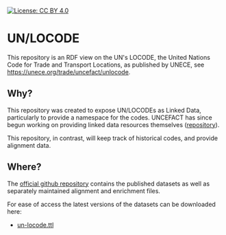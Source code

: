 [![License: CC BY 4.0](https://img.shields.io/badge/License-CC_BY_4.0-lightgrey.svg)](https://creativecommons.org/licenses/by/4.0/)

UN/LOCODE
=========

This repository is an RDF view on the UN's LOCODE, the United Nations Code for Trade and Transport Locations,
as published by UNECE, see https://unece.org/trade/uncefact/unlocode.


Why?
----

This repository was created to expose UN/LOCODEs as Linked Data, particularly to
provide a namespace for the codes.  UNCEFACT has since begun working on providing
linked data resources themselves ([repository](https://github.com/uncefact/codes-locode/)).

This repository, in contrast, will keep track of historical codes, and provide
alignment data.


Where?
------

The [official github repository](https://github.com/ga-group/un-locode/) contains the
published datasets as well as separately maintained alignment and enrichment files.

For ease of access the latest versions of the datasets can be downloaded here:

- [un-locode.ttl](/un-locode/un-locode.ttl)

